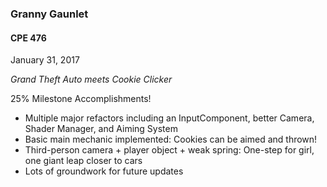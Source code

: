 ### Granny Gaunlet ###
#### CPE 476 ####

January 31, 2017

_Grand Theft Auto meets Cookie Clicker_

25% Milestone Accomplishments!

+ Multiple major refactors including an InputComponent, better Camera, Shader Manager, and Aiming System
+ Basic main mechanic implemented: Cookies can be aimed and thrown!
+ Third-person camera + player object + weak spring: One-step for girl, one giant leap closer to cars
+ Lots of groundwork for future updates
